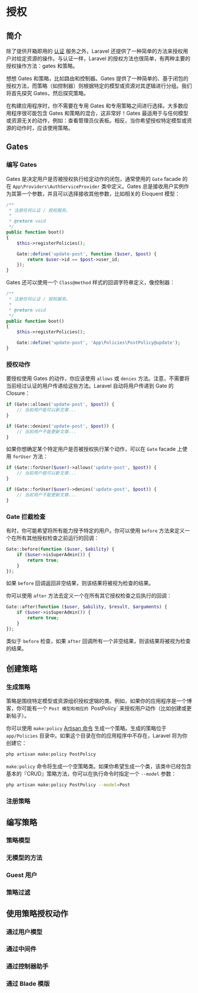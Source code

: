 # 授权

## 简介

除了提供开箱即用的 [认证](https://laravel.com/docs/5.8/authentication) 服务之外，Laravel 还提供了一种简单的方法来授权用户对给定资源的操作。与认证一样，Laravel 的授权方法也很简单，有两种主要的授权操作方法：gates 和策略。

想想 Gates 和策略，比如路由和控制器。Gates 提供了一种简单的、基于闭包的授权方法，而策略（如控制器）则根据特定的模型或资源对其逻辑进行分组。我们将首先探究 Gates，然后探究策略。

在构建应用程序时，你不需要在专用 Gates 和专用策略之间进行选择。大多数应用程序很可能包含 Gates 和策略的混合，这非常好！Gates 最适用于与任何模型或资源无关的动作，例如：查看管理员仪表板。相反，当你希望授权特定模型或资源的动作时，应该使用策略。

## Gates

### 编写 Gates

Gates 是决定用户是否被授权执行给定动作的闭包，通常使用的 `Gate` facade 的在 `App\Providers\AuthServiceProvider` 类中定义。Gates 总是接收用户实例作为其第一个参数，并且可以选择接收其他参数，比如相关的 Eloquent 模型：

```php
/**
 * 注册任何认证 / 授权服务。
 *
 * @return void
 */
public function boot()
{
    $this->registerPolicies();

    Gate::define('update-post', function ($user, $post) {
        return $user->id == $post->user_id;
    });
}
```

Gates 还可以使用一个 `Class@method` 样式的回调字符串定义，像控制器：

```php
/**
 * 注册任何认证 / 授权服务。
 *
 * @return void
 */
public function boot()
{
    $this->registerPolicies();

    Gate::define('update-post', 'App\Policies\PostPolicy@update');
}
```

### 授权动作

要授权使用 Gates 的动作，你应该使用 `allows` 或 `denies` 方法。注意，不需要将当前经过认证的用户传递给这些方法。Laravel 自动将用户传递到 Gate 的 Closure：

```php
if (Gate::allows('update-post', $post)) {
    // 当前用户能可以新文章...
}

if (Gate::denies('update-post', $post)) {
    // 当前用户不能更新文章...
}
```

如果你想确定某个特定用户是否被授权执行某个动作，可以在 `Gate` facade 上使用 `forUser` 方法：

```php
if (Gate::forUser($user)->allows('update-post', $post)) {
    // 当前用户能可以新文章...
}

if (Gate::forUser($user)->denies('update-post', $post)) {
    // 当前用户不能更新文章...
}
```

### Gate 拦截检查

有时，你可能希望将所有能力授予特定的用户。你可以使用 `before` 方法来定义一个在所有其他授权检查之前运行的回调：

```php
Gate::before(function ($user, $ability) {
    if ($user->isSuperAdmin()) {
        return true;
    }
});
```

如果 `before` 回调返回非空结果，则该结果将被视为检查的结果。

你可以使用 `after` 方法去定义一个在所有其它授权检查之后执行的回调：

```php
Gate::after(function ($user, $ability, $result, $arguments) {
    if ($user->isSuperAdmin()) {
        return true;
    }
});
```

类似于 `before` 检查，如果 `after` 回调所有一个非空结果，则该结果将被视为检查的结果。

## 创建策略

### 生成策略

策略是围绕特定模型或资源组织授权逻辑的类。例如，如果你的应用程序是一个博客，你可能有一个 `Post 模型和相应的 `PostPolicy` 来授权用户动作（比如创建或更新帖子）。

你可以使用 `make:policy` [Artisan 命令](https://laravel.com/docs/5.8/artisan) 生成一个策略。生成的策略位于 `app/Policies` 目录中。如果这个目录在你的应用程序中不存在，Laravel 将为你创建它：

```bash
php artisan make:policy PostPolicy
```

`make:policy` 命令将生成一个空策略类。如果你希望生成一个类，该类中已经包含基本的『CRUD』策略方法，你可以在执行命令时指定一个 `--model` 参数：

```bash
php artisan make:policy PostPolicy --model=Post
```

### 注册策略

## 编写策略

### 策略模型

### 无模型的方法

### Guest 用户

### 策略过滤

## 使用策略授权动作

### 通过用户模型

### 通过中间件

### 通过控制器助手

### 通过 Blade 模版
